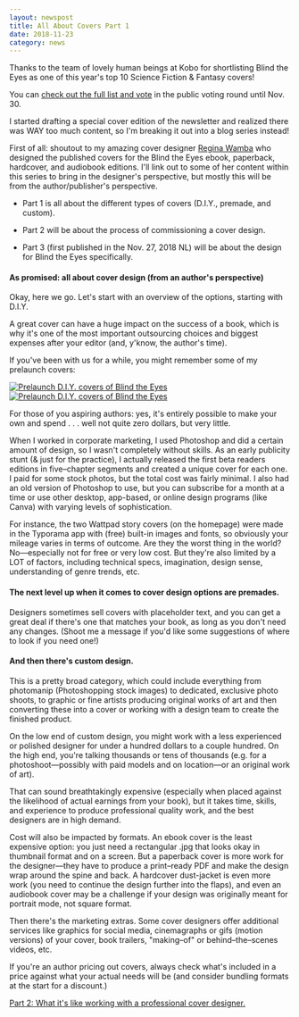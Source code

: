 ```yaml
---
layout: newspost
title: All About Covers Part 1
date: 2018-11-23
category: news
---
```


Thanks to the team of lovely human beings at Kobo for shortlisting Blind the Eyes as one of this year's top 10 Science Fiction & Fantasy covers!

You can [check out the full list and vote](https://kobowritinglife.com/2018/11/23/the-kwl-cover-contest-2018-week-2-science-fiction-fantasy/) in the public voting round until Nov. 30.

I started drafting a special cover edition of the newsletter and realized there was WAY too much content, so I'm breaking it out into a blog series instead!

First of all: shoutout to my amazing cover designer [Regina Wamba](https://reginawamba.com) who designed the published covers for the Blind the Eyes ebook, paperback, hardcover, and audiobook editions. I'll link out to some of her content within this series to bring in the designer's perspective, but mostly this will be from the author/publisher's perspective.

- Part 1 is all about the different types of covers (D.I.Y., premade, and custom).

- Part 2 will be about the process of commissioning a cover design.

- Part 3 (first published in the Nov. 27, 2018 NL) will be about the design for Blind the Eyes specifically.

#### As promised: all about cover design (from an author's perspective)

Okay, here we go. Let's start with an overview of the options, starting with D.I.Y. 

A great cover can have a huge impact on the success of a book, which is why it's one of the most important outsourcing choices and biggest expenses after your editor (and, y'know, the author's time). 

If you've been with us for a while, you might remember some of my prelaunch covers: 

[![Prelaunch D.I.Y. covers of Blind the Eyes](https://i.pinimg.com/564x/ab/68/52/ab68526359f06d6a7ed8a29e220c018d.jpg)](https://www.pinterest.ca/kaiespace/limited-edition-covers/) [![Prelaunch D.I.Y. covers of Blind the Eyes](https://i.pinimg.com/564x/13/28/88/13288808ef9c9c1bf55e868a020f5cc2.jpg)](https://www.pinterest.ca/kaiespace/limited-edition-covers/)
 
For those of you  aspiring authors: yes, it's entirely possible to make your own and spend . . . well not quite zero dollars, but very little. 

When I worked in corporate marketing, I used Photoshop and did a certain amount of design, so I wasn't completely without skills. As an early publicity stunt (& just for the practice), I actually released the first beta readers editions in five–chapter segments and created a unique cover for each one. I paid for some stock photos, but the total cost was fairly minimal. I also had an old version of Photoshop to use, but you can subscribe for a month at a time or use other desktop, app-based, or online design programs (like Canva) with varying levels of sophistication. 

For instance, the two Wattpad story covers (on the homepage) were made in the Typorama app with (free) built-in images and fonts, so obviously your mileage varies in terms of outcome. Are they the worst thing in the world? No—especially not for free or very low cost. But they're also limited by a LOT of factors, including technical specs, imagination, design sense, understanding of genre trends, etc. 

#### The next level up when it comes to cover design options are premades. 

Designers sometimes sell covers with placeholder text, and you can get a great deal if there's one that matches your book, as long as you don't need any changes. (Shoot me a message if you'd like some suggestions of where to look if you need one!) 

#### And then there's custom design. 

This is a pretty broad category, which could include everything from photomanip (Photoshopping stock images) to dedicated, exclusive photo shoots, to graphic or fine artists producing original works of art and then converting these into a cover or working with a design team to create the finished product. 

On the low end of custom design, you might work with a less experienced or polished designer for under a hundred dollars to a couple hundred. On the high end, you're talking thousands or tens of thousands (e.g. for a photoshoot—possibly with paid models and on location—or an original work of art). 

That can sound breathtakingly expensive (especially when placed against the likelihood of actual earnings from your book), but it takes time, skills, and experience to produce professional quality work, and the best designers are in high demand. 

Cost will also be impacted by formats. An ebook cover is the least expensive option: you just need a rectangular .jpg that looks okay in thumbnail format and on a screen. But a paperback cover is more work for the designer—they have to produce a print–ready PDF and make the design wrap around the spine and back. A hardcover dust-jacket is even more work (you need to continue the design further into the flaps), and even an audiobook cover may be a challenge if your design was originally meant for portrait mode, not square format. 

Then there's the marketing extras. Some cover designers offer additional services like graphics for social media, cinemagraphs or gifs (motion versions) of your cover, book trailers, "making–of" or behind–the–scenes videos, etc. 

If you're an author pricing out covers, always check what's included in a price against what your actual needs will be (and consider bundling formats at the start for a discount.)

[Part 2: What it's like working with a professional cover designer.](https://kaie.space/news/2018/11/24/All-About-Covers-Part-2.html)
